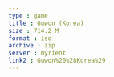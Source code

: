 ```yaml
---
type : game
title : Guwon (Korea)
size : 714.2 M
format : iso
archive : zip
server : myrient
link2 : Guwon%20%28Korea%29
---
```

